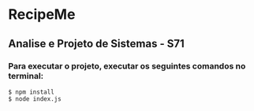 # RecipeMe
## Analise e Projeto de Sistemas - S71
 ### Para executar o projeto, executar os seguintes comandos no terminal:
```console
$ npm install
$ node index.js
```